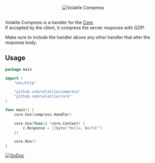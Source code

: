 <p align="center"><img src="https://cloud.githubusercontent.com/assets/9503891/8640486/b71678e6-28fa-11e5-8596-5fd6e63896d1.png" alt="Volatile Compress" title="Volatile Compress"><br><br></p>

Volatile Compress is a handler for the [Core](https://github.com/volatile/core).  
If accepted by the client, it compress the server response with GZIP.

Make sure to include the handler above any other handler that alter the response body.

## Usage

```Go
package main

import (
	"net/http"

	"github.com/volatile/compress"
	"github.com/volatile/core"
)

func main() {
	core.Use(compress.Handler)

	core.Use(func(c *core.Context) {
		c.Response = []byte("Hello, World!")
	})

	core.Run()
}
```

[![GoDoc](https://godoc.org/github.com/volatile/compress?status.svg)](https://godoc.org/github.com/volatile/compress)
